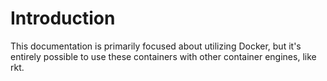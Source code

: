 # Introduction

This documentation is primarily focused about utilizing Docker, but it's entirely possible to use these containers with other container engines, like rkt.